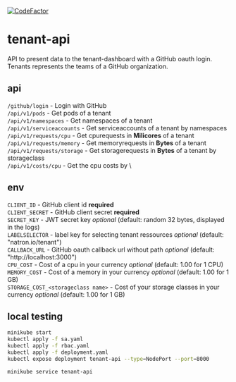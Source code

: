 [![CodeFactor](https://www.codefactor.io/repository/github/natron-io/tenant-api/badge)](https://www.codefactor.io/repository/github/natron-io/tenant-api)
# tenant-api
API to present data to the tenant-dashboard with a GitHub oauth login.
Tenants represents the teams of a GitHub organization.

## api
`/github/login` - Login with GitHub \
`/api/v1/pods` - Get pods of a tenant \
`/api/v1/namespaces` - Get namespaces of a tenant \
`/api/v1/serviceaccounts` - Get serviceaccounts of a tenant by namespaces \
`/api/v1/requests/cpu` - Get cpurequests in **Milicores** of a tenant \
`/api/v1/requests/memory` - Get memoryrequests in **Bytes** of a tenant \
`/api/v1/requests/storage` - Get storagerequests in **Bytes** of a tenant by storageclass \
`/api/v1/costs/cpu` - Get the cpu costs by  \

## env
`CLIENT_ID` - GitHub client id **required** \
`CLIENT_SECRET` - GitHub client secret **required** \
`SECRET_KEY` - JWT secret key *optional* (default: random 32 bytes, displayed in the logs) \
`LABELSELECTOR` - label key for selecting tenant ressources *optional* (default: "natron.io/tenant") \
`CALLBACK_URL` - GitHub oauth callback url without path *optional* (default: "http://localhost:3000") \
`CPU_COST` - Cost of a cpu in your currency *optional* (default: 1.00 for 1 CPU) \
`MEMORY_COST` - Cost of a memory in your currency *optional* (default: 1.00 for 1 GB) \
`STORAGE_COST_<storageclass name>` - Cost of your storage classes in your currency *optional* (default: 1.00 for 1 GB)

## local testing

```bash
minikube start
kubectl apply -f sa.yaml
kubectl apply -f rbac.yaml
kubectl apply -f deployment.yaml
kubectl expose deployment tenant-api --type=NodePort --port=8000

minikube service tenant-api
```